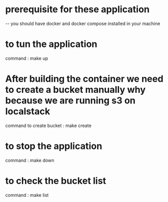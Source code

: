 # prerequisite for these application 
-- you should have docker and docker compose installed in your machine

# to tun the application 
command : make up

# After building the container we need to create a bucket manually why because we are running s3 on localstack
command to create bucket : make create

# to stop the application
command : make down

# to check the bucket list
command : make list
